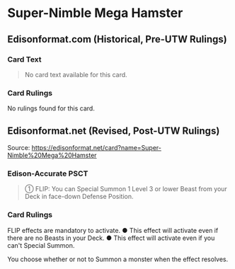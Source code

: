 # Super-Nimble Mega Hamster

## Edisonformat.com (Historical, Pre-UTW Rulings)

### Card Text

> No card text available for this card.

### Card Rulings

No rulings found for this card.

## Edisonformat.net (Revised, Post-UTW Rulings)

Source: https://edisonformat.net/card?name=Super-Nimble%20Mega%20Hamster

### Edison-Accurate PSCT

> ① FLIP: You can Special Summon 1 Level 3 or lower Beast from your Deck in face-down Defense Position.

### Card Rulings

FLIP effects are mandatory to activate.
● This effect will activate even if there are no Beasts in your Deck.
● This effect will activate even if you can't Special Summon.

You choose whether or not to Summon a monster when the effect resolves.
            